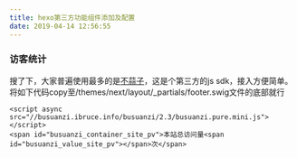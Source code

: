 ```yaml
---
title: hexo第三方功能组件添加及配置
date: 2019-04-14 12:56:55
---
```



### 访客统计
搜了下，大家普遍使用最多的是[不蒜子](https://busuanzi.ibruce.info/)，这是个第三方的js sdk，接入方便简单。
将如下代码copy至/themes/next/layout/_partials/footer.swig文件的底部就行

    <script async src="//busuanzi.ibruce.info/busuanzi/2.3/busuanzi.pure.mini.js"></script>
    <span id="busuanzi_container_site_pv">本站总访问量<span id="busuanzi_value_site_pv"></span>次</span>




